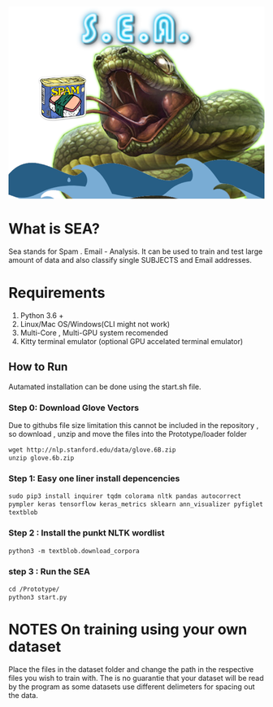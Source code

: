 
![](https://github.com/Slayingripper/Detecting-Spoof-Emails-with-Information-Fusion/blob/master/Information/sealogo.png)
# What is SEA?

Sea stands for Spam . Email - Analysis. It can be used to train and test large amount of data and also classify single SUBJECTS and Email addresses. 


# Requirements 
1. Python 3.6 +
2. Linux/Mac OS/Windows(CLI might not work)
3. Multi-Core , Multi-GPU system recomended 
4. Kitty terminal emulator (optional GPU accelated terminal emulator)
## How to Run
Autamated installation can be done using the start.sh file.
### Step 0: Download Glove Vectors
Due to githubs file size limitation this cannot be included in the repository , so download , unzip and move the
files into the Prototype/loader folder
```
wget http://nlp.stanford.edu/data/glove.6B.zip
unzip glove.6b.zip
```
### Step 1: Easy one liner install depencencies 
```
sudo pip3 install inquirer tqdm colorama nltk pandas autocorrect pympler keras tensorflow keras_metrics sklearn ann_visualizer pyfiglet textblob
```

### Step 2 : Install the punkt NLTK wordlist

```
python3 -m textblob.download_corpora
```

### step 3 : Run the SEA 

```
cd /Prototype/
python3 start.py
```


# NOTES On training using your own dataset
Place the files in the dataset folder and change the path in the respective files you wish to train with. The is no guarantie that your dataset will be read by the program as some datasets use different delimeters for spacing out the data. 

